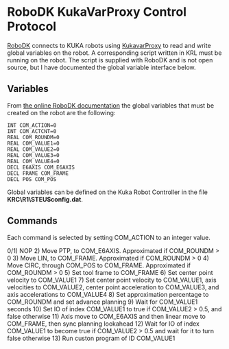 # RoboDK KukaVarProxy Control Protocol

[RoboDK](http://robodk.com) connects to KUKA robots using
[KukavarProxy](https://github.com/ImtsSrl/KUKAVARPROXY/) to read and write
global variables on the robot. A corresponding script written in KRL must be
running on the robot. The script is supplied with RoboDK and is not open
source, but I have documented the global variable interface below.

## Variables

From [the online RoboDK documentation](https://robodk.com/doc/en/Robots-KUKA.html)
the global variables that must be created on the robot are the following:

```
INT COM_ACTION=0
INT COM_ACTCNT=0
REAL COM_ROUNDM=0
REAL COM_VALUE1=0
REAL COM_VALUE2=0
REAL COM_VALUE3=0
REAL COM_VALUE4=0
DECL E6AXIS COM_E6AXIS
DECL FRAME COM_FRAME
DECL POS COM_POS
```

Global variables can be defined on the Kuka Robot Controller in the file
**KRC\R1\STEU\$config.dat**.

## Commands

Each command is selected by setting COM_ACTION to an integer value.

0/1) NOP
2) Move PTP, to COM_E6AXIS. Approximated if COM_ROUNDM > 0
3) Move LIN, to COM_FRAME. Approximated if COM_ROUNDM > 0
4) Move CIRC, through COM_POS to COM_FRAME. Approximated if COM_ROUNDM > 0
5) Set tool frame to COM_FRAME
6) Set center point velocity to COM_VALUE1
7) Set center point velocity to COM_VALUE1, axis velocities to COM_VALUE2, center point acceleration to COM_VALUE3, and axis accelerations to COM_VALUE4
8) Set approximation percentage to COM_ROUNDM and set advance planning
9) Wait for COM_VALUE1 seconds
10) Set IO of index COM_VALUE1 to true if COM_VALUE2 > 0.5, and false otherwise
11) Axis move to COM_E6AXIS and then linear move to COM_FRAME, then sync planning lookahead
12) Wait for IO of index COM_VALUE1 to become true if COM_VALUE2 > 0.5 and wait for it to turn false otherwise
13) Run custon program of ID COM_VALUE1
